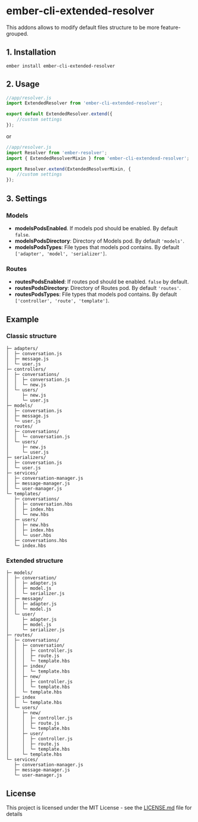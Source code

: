 # ember-cli-extended-resolver

This addons allows to modify default files structure to be more feature-grouped.

## 1. Installation

```shell
ember install ember-cli-extended-resolver
```

## 2. Usage
```javascript
//app/resolver.js
import ExtendedResolver from 'ember-cli-extended-resolver';

export default ExtendedResolver.extend({
    //custom settings
});
```
or
```javascript
//app/resolver.js
import Resolver from 'ember-resolver';
import { ExtendedResolverMixin } from 'ember-cli-extendexd-resolver';

export Resolver.extend(ExtendedResolverMixin, {
    //custom settings
}); 
```
## 3. Settings

### Models
 * **modelsPodsEnabled**. If models pod should be enabled. By default `false`.
 * **modelsPodsDirectory**: Directory of Models pod. By default `'models'`.
 * **modelsPodsTypes**: File types that models pod contains. By default `['adapter', 'model', 'serializer']`.

### Routes
 * **routesPodsEnabled**: If routes pod should be enabled. `false` by default.
 * **routesPodsDirectory**: Directory of Routes pod. By default `'routes'`.
 * **routesPodsTypes**: File types that models pod contains. By default `['controller', 'route', 'template']`.


## Example

### Classic structure
```
├─ adapters/
│  ├─ conversation.js
│  ├─ message.js
│  └─ user.js
├─ controllers/
│  ├─ conversations/
│  │  ├─ conversation.js
│  │  └─ new.js
│  └─ users/
│     ├─ new.js
│     └─ user.js
├─ models/
│  ├─ conversation.js
│  ├─ message.js
│  └─ user.js
│  routes/
│  ├─ conversations/
│  │  └─ conversation.js
│  └─ users/
│     ├─ new.js
│     └─ user.js
├─ serializers/
│  ├─ conversation.js
│  └─ user.js
├─ services/
│  ├─ conversation-manager.js
│  ├─ message-manager.js
│  └─ user-manager.js
└─ templates/
   ├─ conversations/
   │  ├─ conversation.hbs
   │  ├─ index.hbs
   │  └─ new.hbs
   ├─ users/
   │  ├─ new.hbs
   │  ├─ index.hbs
   │  └─ user.hbs
   ├─ conversations.hbs
   └─ index.hbs

```
### Extended structure

```
├─ models/
│  ├─ conversation/
│  │  ├─ adapter.js
│  │  ├─ model.js
│  │  └─ serializer.js
│  ├─ message/
│  │  ├─ adapter.js
│  │  └─ model.js
│  └─ user/
│     ├─ adapter.js
│     ├─ model.js
│     └─ serializer.js
├─ routes/
│  ├─ conversations/
│  │  ├─ conversation/
│  │  │  ├─ controller.js
│  │  │  ├─ route.js
│  │  │  └─ template.hbs
│  │  ├─ index/
│  │  │  └─ template.hbs
│  │  ├─ new/
│  │  │  ├─ controller.js
│  │  │  └─ template.hbs
│  │  └─ template.hbs
│  ├─ index
│  │  └─ template.hbs
│  └─ users/
│     ├─ new/
│     │  ├─ controller.js
│     │  ├─ route.js
│     │  └─ template.hbs
│     ├─ user/
│     │  ├─ controller.js
│     │  ├─ route.js
│     │  └─ template.hbs
│     └─ template.hbs
└─ services/
   ├─ conversation-manager.js
   ├─ message-manager.js
   └─ user-manager.js

```

## License

This project is licensed under the MIT License - see the [LICENSE.md](LICENSE.md) file for details

